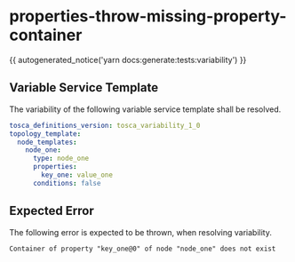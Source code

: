 # properties-throw-missing-property-container

{{ autogenerated_notice('yarn docs:generate:tests:variability') }}


## Variable Service Template

The variability of the following variable service template shall be resolved.

```yaml linenums="1"
tosca_definitions_version: tosca_variability_1_0
topology_template:
  node_templates:
    node_one:
      type: node_one
      properties:
        key_one: value_one
      conditions: false
```




## Expected Error

The following error is expected to be thrown, when resolving variability.

```text linenums="1"
Container of property "key_one@0" of node "node_one" does not exist
```
